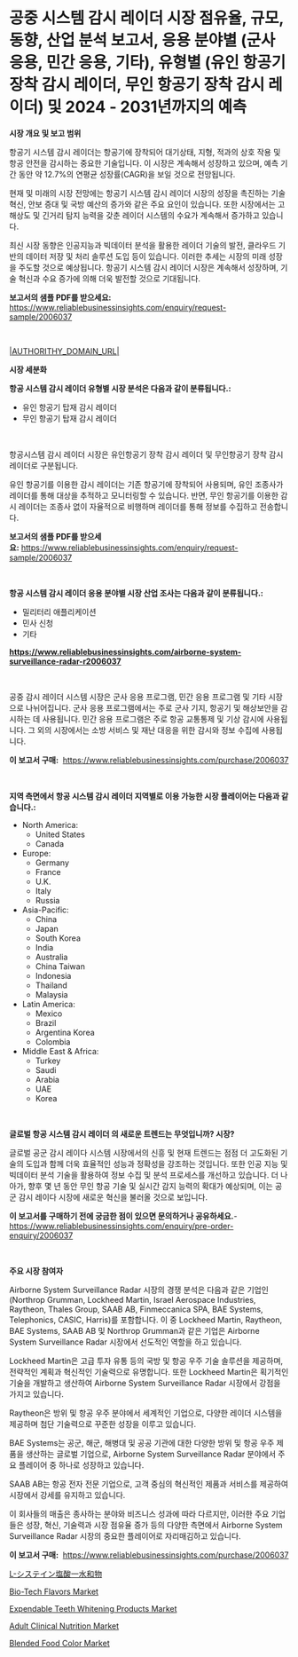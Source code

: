 <p><h1>공중 시스템 감시 레이더 시장 점유율, 규모, 동향, 산업 분석 보고서, 응용 분야별 (군사 응용, 민간 응용, 기타), 유형별 (유인 항공기 장착 감시 레이더, 무인 항공기 장착 감시 레이더) 및 2024 - 2031년까지의 예측</h1></p><p><strong>시장 개요 및 보고 범위</strong></p>
<p><p>항공기 시스템 감시 레이더는 항공기에 장착되어 대기상태, 지형, 적과의 상호 작용 및 항공 안전을 감시하는 중요한 기술입니다. 이 시장은 계속해서 성장하고 있으며, 예측 기간 동안 약 12.7%의 연평균 성장률(CAGR)을 보일 것으로 전망됩니다. </p><p>현재 및 미래의 시장 전망에는 항공기 시스템 감시 레이더 시장의 성장을 촉진하는 기술 혁신, 안보 증대 및 국방 예산의 증가와 같은 주요 요인이 있습니다. 또한 시장에서는 고해상도 및 긴거리 탐지 능력을 갖춘 레이더 시스템의 수요가 계속해서 증가하고 있습니다.</p><p>최신 시장 동향은 인공지능과 빅데이터 분석을 활용한 레이더 기술의 발전, 클라우드 기반의 데이터 저장 및 처리 솔루션 도입 등이 있습니다. 이러한 추세는 시장의 미래 성장을 주도할 것으로 예상됩니다. 항공기 시스템 감시 레이더 시장은 계속해서 성장하며, 기술 혁신과 수요 증가에 의해 더욱 발전할 것으로 기대됩니다.</p></p>
<p><strong>보고서의 샘플 PDF를 받으세요:</strong> <a href="https://www.reliablebusinessinsights.com/enquiry/request-sample/2006037">https://www.reliablebusinessinsights.com/enquiry/request-sample/2006037</a></p>
<p>&nbsp;</p>
<p><a href="|AUTHORITHY_DOMAIN_URL|">|AUTHORITHY_DOMAIN_URL|</a></p>
<p><strong>시장 세분화</strong></p>
<p><strong>항공 시스템 감시 레이더 유형별 시장 분석은 다음과 같이 분류됩니다.:</strong></p>
<p><ul><li>유인 항공기 탑재 감시 레이더</li><li>무인 항공기 탑재 감시 레이더</li></ul></p>
<p>&nbsp;</p>
<p><p>항공시스템 감시 레이더 시장은 유인항공기 장착 감시 레이더 및 무인항공기 장착 감시 레이더로 구분됩니다. </p><p>유인 항공기를 이용한 감시 레이더는 기존 항공기에 장착되어 사용되며, 유인 조종사가 레이더를 통해 대상을 추적하고 모니터링할 수 있습니다. 반면, 무인 항공기를 이용한 감시 레이더는 조종사 없이 자율적으로 비행하며 레이더를 통해 정보를 수집하고 전송합니다.</p></p>
<p><strong>보고서의 샘플 PDF를 받으세요:</strong>&nbsp;<a href="https://www.reliablebusinessinsights.com/enquiry/request-sample/2006037">https://www.reliablebusinessinsights.com/enquiry/request-sample/2006037</a></p>
<p>&nbsp;</p>
<p><strong> 항공 시스템 감시 레이더 응용 분야별 시장 산업 조사는 다음과 같이 분류됩니다.:</strong></p>
<p><ul><li>밀리터리 애플리케이션</li><li>민사 신청</li><li>기타</li></ul></p>
<p><strong><a href="https://www.reliablebusinessinsights.com/airborne-system-surveillance-radar-r2006037">https://www.reliablebusinessinsights.com/airborne-system-surveillance-radar-r2006037</a></strong></p>
<p>&nbsp;</p>
<p><p>공중 감시 레이더 시스템 시장은 군사 응용 프로그램, 민간 응용 프로그램 및 기타 시장으로 나뉘어집니다. 군사 응용 프로그램에서는 주로 군사 기지, 항공기 및 해상보안을 감시하는 데 사용됩니다. 민간 응용 프로그램은 주로 항공 교통통제 및 기상 감시에 사용됩니다. 그 외의 시장에서는 소방 서비스 및 재난 대응을 위한 감시와 정보 수집에 사용됩니다.</p></p>
<p><strong>이 보고서 구매:</strong>&nbsp; <a href="https://www.reliablebusinessinsights.com/purchase/2006037">https://www.reliablebusinessinsights.com/purchase/2006037</a></p>
<p>&nbsp;</p>
<p><strong>지역 측면에서 항공 시스템 감시 레이더 지역별로 이용 가능한 시장 플레이어는 다음과 같습니다.:</strong></p>
<p><ul>
    <li>
        North America:
        <ul>
            <li>United States</li>
            <li>Canada</li>
        </ul>
    </li>
    <li>
        Europe:
        <ul>
            <li>Germany</li>
            <li>France</li>
            <li>U.K.</li>
            <li>Italy</li>
            <li>Russia</li>
        </ul>
    </li>
    <li>
        Asia-Pacific:
        <ul>
            <li>China</li>
            <li>Japan</li>
            <li>South Korea</li>
            <li>India</li>
            <li>Australia</li>
            <li>China Taiwan</li>
            <li>Indonesia</li>
            <li>Thailand</li>
            <li>Malaysia</li>
        </ul>
    </li>
    <li>
        Latin America:
        <ul>
            <li>Mexico</li>
            <li>Brazil</li>
            <li>Argentina Korea</li>
            <li>Colombia</li>
        </ul>
    </li>
    <li>
        Middle East & Africa:
        <ul>
            <li>Turkey</li>
            <li>Saudi</li>
            <li>Arabia</li>
            <li>UAE</li>
            <li>Korea</li>
        </ul>
    </li>
    </ul></p>
<p>&nbsp;</p>
<p><strong>글로벌 항공 시스템 감시 레이더 의 새로운 트렌드는 무엇입니까? 시장?</strong></p>
<p><p>글로벌 공군 감시 레이다 시스템 시장에서의 신흥 및 현재 트렌드는 점점 더 고도화된 기술의 도입과 함께 더욱 효율적인 성능과 정확성을 강조하는 것입니다. 또한 인공 지능 및 빅데이터 분석 기술을 활용하여 정보 수집 및 분석 프로세스를 개선하고 있습니다. 더 나아가, 향후 몇 년 동안 무인 항공 기술 및 실시간 감지 능력의 확대가 예상되며, 이는 공군 감시 레이다 시장에 새로운 혁신을 불러올 것으로 보입니다.</p></p>
<p><strong>이 보고서를 구매하기 전에 궁금한 점이 있으면 문의하거나 공유하세요.</strong>- <a href="https://www.reliablebusinessinsights.com/enquiry/pre-order-enquiry/2006037">https://www.reliablebusinessinsights.com/enquiry/pre-order-enquiry/2006037</a></p>
<p>&nbsp;</p>
<p><strong>주요 시장 참여자</strong></p>
<p><p>Airborne System Surveillance Radar 시장의 경쟁 분석은 다음과 같은 기업인 (Northrop Grumman, Lockheed Martin, Israel Aerospace Industries, Raytheon, Thales Group, SAAB AB, Finmeccanica SPA, BAE Systems, Telephonics, CASIC, Harris)를 포함합니다. 이 중 Lockheed Martin, Raytheon, BAE Systems, SAAB AB 및 Northrop Grumman과 같은 기업은 Airborne System Surveillance Radar 시장에서 선도적인 역할을 하고 있습니다.</p><p>Lockheed Martin은 고급 투자 유통 등의 국방 및 항공 우주 기술 솔루션을 제공하며, 전략적인 계획과 혁신적인 기술력으로 유명합니다. 또한 Lockheed Martin은 획기적인 기술을 개발하고 생산하여 Airborne System Surveillance Radar 시장에서 강점을 가지고 있습니다.</p><p>Raytheon은 방위 및 항공 우주 분야에서 세계적인 기업으로, 다양한 레이더 시스템을 제공하며 첨단 기술력으로 꾸준한 성장을 이루고 있습니다.</p><p>BAE Systems는 공군, 해군, 해병대 및 공공 기관에 대한 다양한 방위 및 항공 우주 제품을 생산하는 글로벌 기업으로, Airborne System Surveillance Radar 분야에서 주요 플레이어 중 하나로 성장하고 있습니다.</p><p>SAAB AB는 항공 전자 전문 기업으로, 고객 중심의 혁신적인 제품과 서비스를 제공하여 시장에서 강세를 유지하고 있습니다.</p><p>이 회사들의 매출은 종사하는 분야와 비즈니스 성과에 따라 다르지만, 이러한 주요 기업들은 성장, 혁신, 기술력과 시장 점유율 증가 등의 다양한 측면에서 Airborne System Surveillance Radar 시장의 중요한 플레이어로 자리매김하고 있습니다.</p></p>
<p><strong>이 보고서 구매:</strong>&nbsp;&nbsp;<a href="https://www.reliablebusinessinsights.com/purchase/2006037">https://www.reliablebusinessinsights.com/purchase/2006037</a></p>
<p><p><a href="https://github.com/schmahlson/Market-Research-Report-List-2/blob/main/5747395117666.md">L-システイン塩酸一水和物</a></p><p><a href="https://issuu.com/reportprime-2/docs/bio-tech-flavors-market-size-2030.pptx">Bio-Tech Flavors Market</a></p><p><a href="https://github.com/wwwkeltoum/Market-Research-Report-List-3/blob/main/expendable-teeth-whitening-products-market.md">Expendable Teeth Whitening Products Market</a></p><p><a href="https://github.com/joannesouthgate/Market-Research-Report-List-3/blob/main/adult-clinical-nutrition-market.md">Adult Clinical Nutrition Market</a></p><p><a href="https://issuu.com/reportprime-2/docs/blended-food-color-market-size-2030.pptx">Blended Food Color Market</a></p></p>